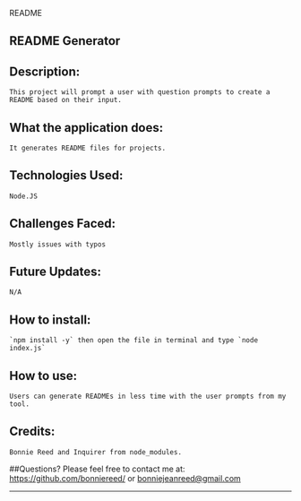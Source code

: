 README

## README Generator

## Description:
    This project will prompt a user with question prompts to create a README based on their input.
## What the application does: 
    It generates README files for projects.
## Technologies Used: 
    Node.JS
## Challenges Faced:
    Mostly issues with typos
## Future Updates:
    N/A
## How to install:
    `npm install -y` then open the file in terminal and type `node index.js`
## How to use:
    Users can generate READMEs in less time with the user prompts from my tool.
## Credits:
    Bonnie Reed and Inquirer from node_modules.
##Questions?
    Please feel free to contact me at:  https://github.com/bonniereed/ or bonniejeanreed@gmail.com

---
